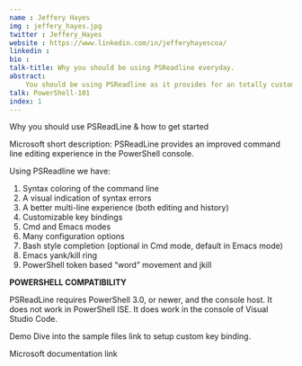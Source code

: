 ```yaml
---
name : Jeffery Hayes
img : jeffery_hayes.jpg
twitter : Jeffery_Hayes
website : https://www.linkedin.com/in/jefferyhayescoa/
linkedin : 
bio : 
talk-title: Why you should be using PSReadline everyday.
abstract:
    You should be using PSReadline as it provides for an totally customize experience in the PowerShell console Customizable key bindings, better syntax highlighting, console tones, and a awesome history file of what you entered into the console and it’s available for PowerShell version 3.0+.
talk: PowerShell-101
index: 1
---
```


Why you should use PSReadLine & how to get started

Microsoft short description: PSReadLine provides an improved command line editing experience in the PowerShell console.

Using PSReadline we have:
1. Syntax coloring of the command line
2. A visual indication of syntax errors
3. A better multi-line experience (both editing and history)
4. Customizable key bindings
5. Cmd and Emacs modes
6. Many configuration options
7. Bash style completion (optional in Cmd mode, default in Emacs mode)
8. Emacs yank/kill ring
9. PowerShell token based “word” movement and jkill

**POWERSHELL COMPATIBILITY**

PSReadLine requires PowerShell 3.0, or newer, and the console host. It does not work in PowerShell ISE. It does work in the console of Visual Studio Code.

Demo
Dive into the sample files link to setup custom key binding.

Microsoft documentation link